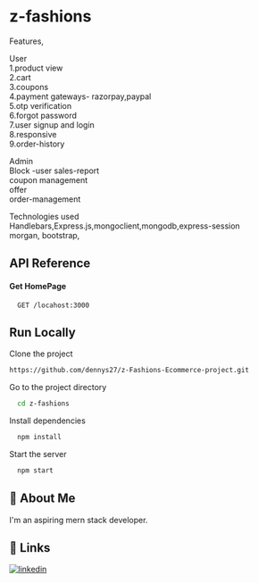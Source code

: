 


# z-fashions

Features,

  User  
1.product view  
2.cart  
3.coupons  
4.payment gateways- razorpay,paypal  
5.otp verification   
6.forgot password  
7.user signup and login  
8.responsive  
9.order-history

Admin  
Block -user 
sales-report  
coupon management  
offer  
order-management

Technologies used   
Handlebars,Express.js,mongoclient,mongodb,express-session  
morgan, bootstrap,

## API Reference



#### Get HomePage

```http
  GET /locahost:3000
```





## Run Locally

Clone the project

```bash
https://github.com/dennys27/z-Fashions-Ecommerce-project.git
```

Go to the project directory

```bash
  cd z-fashions
```

Install dependencies

```bash
  npm install
```

Start the server

```bash
  npm start
```


## 🚀 About Me
I'm an aspiring mern stack developer.


## 🔗 Links

[![linkedin](https://img.shields.io/badge/linkedin-0A66C2?style=for-the-badge&logo=linkedin&logoColor=white)](https://www.linkedin.com/in/dennys-joseph/)


 
